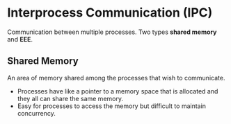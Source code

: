 # Interprocess Communication (IPC)
Communication between multiple processes. Two types **shared memory** and **EEE**.

## Shared Memory
An area of memory shared among the processes that wish to communicate.

* Processes have like a pointer to a memory space that is allocated and they all can share the same memory.
* Easy for processes to access the memory but difficult to maintain concurrency.
